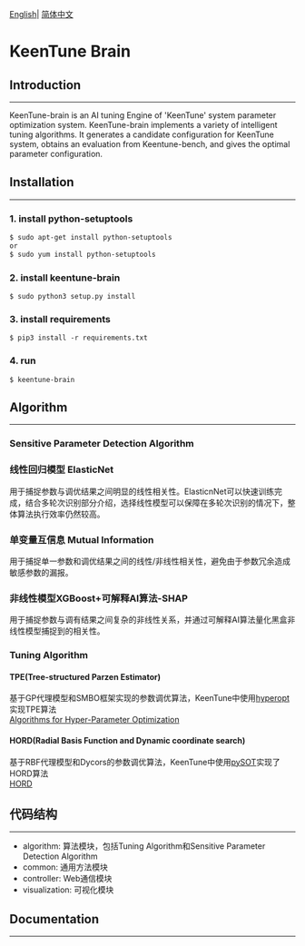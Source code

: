 [English](./keentune-brain/README.md)| [简体中文](./keentune-brain/README.md) 

# KeenTune Brain  
## Introduction
---  
KeenTune-brain is an AI tuning Engine of 'KeenTune' system parameter optimization system. KeenTune-brain implements a variety of intelligent tuning algorithms. It generates a candidate configuration for KeenTune system, obtains an evaluation from Keentune-bench, and gives the optimal parameter configuration.

## Installation
---  
### 1. install python-setuptools  
```sh
$ sudo apt-get install python-setuptools
or
$ sudo yum install python-setuptools
```

### 2. install keentune-brain  
```shell
$ sudo python3 setup.py install
```

### 3. install requirements  
```shell
$ pip3 install -r requirements.txt
```

### 4. run  
```shell
$ keentune-brain
```

## Algorithm
---   
### Sensitive Parameter Detection Algorithm
### 线性回归模型 ElasticNet
用于捕捉参数与调优结果之间明显的线性相关性。ElasticnNet可以快速训练完成，结合多轮次识别部分介绍，选择线性模型可以保障在多轮次识别的情况下，整体算法执行效率仍然较高。
### 单变量互信息 Mutual Information
用于捕捉单一参数和调优结果之间的线性/非线性相关性，避免由于参数冗余造成敏感参数的漏报。
### 非线性模型XGBoost+可解释AI算法-SHAP
用于捕捉参数与调有结果之间复杂的非线性关系，并通过可解释AI算法量化黑盒非线性模型捕捉到的相关性。

### Tuning Algorithm
#### TPE(Tree-structured Parzen Estimator)
基于GP代理模型和SMBO框架实现的参数调优算法，KeenTune中使用[hyperopt](https://github.com/hyperopt/hyperopt)实现TPE算法   
[Algorithms for Hyper-Parameter Optimization](https://proceedings.neurips.cc/paper/2011/file/86e8f7ab32cfd12577bc2619bc635690-Paper.pdf)

#### HORD(Radial Basis Function and Dynamic coordinate search)
基于RBF代理模型和Dycors的参数调优算法，KeenTune中使用[pySOT](https://github.com/dme65/pySOT)实现了HORD算法  
[HORD](https://github.com/ilija139/HORD)

## 代码结构
---  
+ algorithm: 算法模块，包括Tuning Algorithm和Sensitive Parameter Detection Algorithm  
+ common: 通用方法模块
+ controller: Web通信模块
+ visualization: 可视化模块

## Documentation
---  